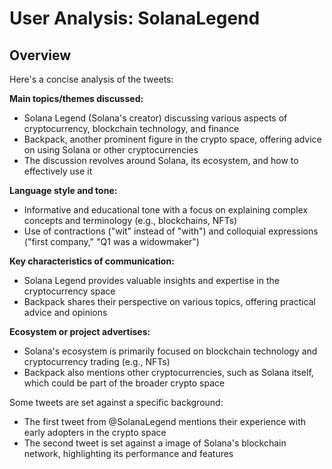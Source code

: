 # User Analysis: SolanaLegend

## Overview

Here's a concise analysis of the tweets:

**Main topics/themes discussed:**

* Solana Legend (Solana's creator) discussing various aspects of cryptocurrency, blockchain technology, and finance
* Backpack, another prominent figure in the crypto space, offering advice on using Solana or other cryptocurrencies
* The discussion revolves around Solana, its ecosystem, and how to effectively use it

**Language style and tone:**

* Informative and educational tone with a focus on explaining complex concepts and terminology (e.g., blockchains, NFTs)
* Use of contractions ("wit" instead of "with") and colloquial expressions ("first company," "Q1 was a widowmaker")

**Key characteristics of communication:**

* Solana Legend provides valuable insights and expertise in the cryptocurrency space
* Backpack shares their perspective on various topics, offering practical advice and opinions

**Ecosystem or project advertises:**

* Solana's ecosystem is primarily focused on blockchain technology and cryptocurrency trading (e.g., NFTs)
* Backpack also mentions other cryptocurrencies, such as Solana itself, which could be part of the broader crypto space

Some tweets are set against a specific background:

* The first tweet from @SolanaLegend mentions their experience with early adopters in the crypto space
* The second tweet is set against a image of Solana's blockchain network, highlighting its performance and features
